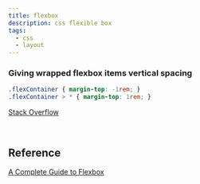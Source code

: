 ```yaml
---
title: flexbox
description: css flexible box
tags:
  - css
  - layout
---
```


### Giving wrapped flexbox items vertical spacing

```css
.flexContainer { margin-top: -1rem; }
.flexContainer > * { margin-top: 1rem; }
```

[Stack Overflow](https://stackoverflow.com/questions/35578404/giving-wrapped-flexbox-items-vertical-spacing)

<br />

## Reference

[A Complete Guide to Flexbox](https://css-tricks.com/snippets/css/a-guide-to-flexbox/)
